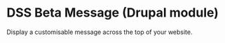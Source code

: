 # DSS Beta Message (Drupal module)

Display a customisable message across the top of your website. 

